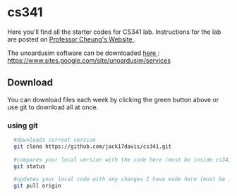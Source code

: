# cs341
Here you'll find all the starter codes for CS341 lab. Instructions for the lab are posted on <a href="https://www.cs.umb.edu/~cheungr/cs341/"> Professor Cheung's Website </a>. 

The unoardusim software can be downloaded <a href="https://www.sites.google.com/site/unoardusim/services"> here </a>: https://www.sites.google.com/site/unoardusim/services

## Download
You can download files each week by clicking the green button above or use git to download all at once.

### using git
```bash
  #downloads current version
  git clone https://github.com/jack17davis/cs341.git 
  
  #compares your local version with the code here (must be inside cs341 directory)
  git status
  
  #updates your local code with any changes I have made here (must be inside cs341 directory)
  git pull origin
```
